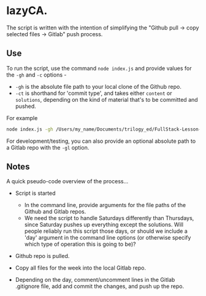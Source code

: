 # lazyCA.

The script is written with the intention of simplifying the "Github pull -> copy selected files -> Gitlab" push process.

## Use

To run the script, use the command `node index.js` and provide values for the `-gh` and `-c` options -
- `-gh` is the absolute file path to your local clone of the Github repo.
- `-ct` is shorthand for 'commit type', and takes either `content` or `solutions`, depending on the kind of material that's to be committed and pushed.

For example

```bash
node index.js -gh /Users/my_name/Documents/trilogy_ed/FullStack-Lesson-Plans -ct content
```

For development/testing, you can also provide an optional absolute path to a Gitlab repo with the `-gl` option.

## Notes

A quick pseudo-code overview of the process...

- Script is started
	- In the command line, provide arguments for the file paths of the Github and Gitlab repos.
	- We need the script to handle Saturdays differently than Thursdays, since Saturday pushes up everything except the solutions. Will people reliably run this script those days, or should we include a 'day' argument in the command line options (or otherwise specify which type of operation this is going to be)?

- Github repo is pulled.

- Copy all files for the week into the local Gitlab repo.

- Depending on the day, comment/uncomment lines in the Gitlab .gitignore file, add and commit the changes, and push up the repo.
